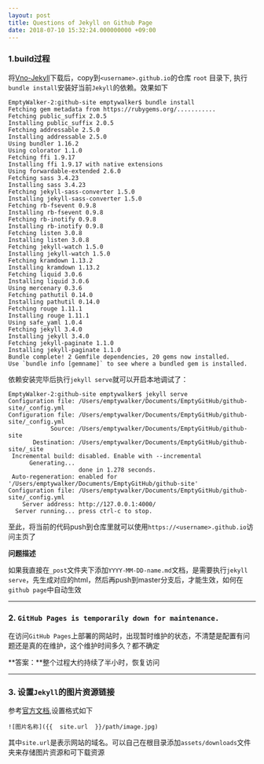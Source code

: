 ```yaml
---
layout: post
title: Questions of Jekyll on Github Page
date: 2018-07-10 15:32:24.000000000 +09:00
---
```


### 1.build过程

将[Vno-Jekyll](https://github.com/onevcat/vno-jekyll)下载后，copy到`<username>.github.io`的仓库 `root` 目录下, 执行 `bundle install`安装好当前`Jekyll`的依赖。效果如下

```
EmptyWalker-2:github-site emptywalker$ bundle install
Fetching gem metadata from https://rubygems.org/...........
Fetching public_suffix 2.0.5
Installing public_suffix 2.0.5
Fetching addressable 2.5.0
Installing addressable 2.5.0
Using bundler 1.16.2
Using colorator 1.1.0
Fetching ffi 1.9.17
Installing ffi 1.9.17 with native extensions
Using forwardable-extended 2.6.0
Fetching sass 3.4.23
Installing sass 3.4.23
Fetching jekyll-sass-converter 1.5.0
Installing jekyll-sass-converter 1.5.0
Fetching rb-fsevent 0.9.8
Installing rb-fsevent 0.9.8
Fetching rb-inotify 0.9.8
Installing rb-inotify 0.9.8
Fetching listen 3.0.8
Installing listen 3.0.8
Fetching jekyll-watch 1.5.0
Installing jekyll-watch 1.5.0
Fetching kramdown 1.13.2
Installing kramdown 1.13.2
Fetching liquid 3.0.6
Installing liquid 3.0.6
Using mercenary 0.3.6
Fetching pathutil 0.14.0
Installing pathutil 0.14.0
Fetching rouge 1.11.1
Installing rouge 1.11.1
Using safe_yaml 1.0.4
Fetching jekyll 3.4.0
Installing jekyll 3.4.0
Fetching jekyll-paginate 1.1.0
Installing jekyll-paginate 1.1.0
Bundle complete! 2 Gemfile dependencies, 20 gems now installed.
Use `bundle info [gemname]` to see where a bundled gem is installed.
```


依赖安装完毕后执行`jekyll serve`就可以开启本地调试了：

```
EmptyWalker-2:github-site emptywalker$ jekyll serve
Configuration file: /Users/emptywalker/Documents/EmptyGitHub/github-site/_config.yml
Configuration file: /Users/emptywalker/Documents/EmptyGitHub/github-site/_config.yml
            Source: /Users/emptywalker/Documents/EmptyGitHub/github-site
       Destination: /Users/emptywalker/Documents/EmptyGitHub/github-site/_site
 Incremental build: disabled. Enable with --incremental
      Generating... 
                    done in 1.278 seconds.
 Auto-regeneration: enabled for '/Users/emptywalker/Documents/EmptyGitHub/github-site'
Configuration file: /Users/emptywalker/Documents/EmptyGitHub/github-site/_config.yml
    Server address: http://127.0.0.1:4000/
  Server running... press ctrl-c to stop.
```

至此，将当前的代码push到仓库里就可以使用`https://<username>.github.io`访问主页了

 **问题描述**
 
如果我直接在`_post`文件夹下添加`YYYY-MM-DD-name.md`文档，是需要执行`jekyll serve`，先生成对应的html，然后再push到master分支后，才能生效，如何在`github page`中自动生效



---

### 2. `GitHub Pages is temporarily down for maintenance.`
在访问`GitHub Pages`上部署的网站时，出现暂时维护的状态，不清楚是配置有问题还是真的在维护，这个维护时间多久？都不确定

**答案：**整个过程大约持续了半小时，恢复访问


---


### 3. 设置`Jekyll`的图片资源链接
参考[官方文档](https://jekyllcn.com/docs/posts/),设置格式如下

```
![图片名称]({{  site.url  }}/path/image.jpg)
```
其中`site.url`是表示网站的域名。可以自己在根目录添加`assets/downloads`文件夹来存储图片资源和可下载资源


